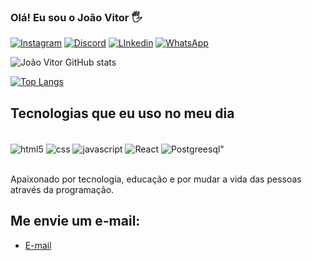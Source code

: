 
### Olá! Eu sou o João Vitor 🖐️

[![Instagram](https://img.shields.io/badge/Instagram-E4405F?style=for-the-badge&logo=instagram&logoColor=white
)](https://www.instagram.com/joao.goon/) 
[![Discord](https://img.shields.io/badge/Discord-7289DA?style=for-the-badge&logo=discord&logoColor=white
)](https://discord.gg/3jEsKHpm) 
[![LInkedin](https://img.shields.io/badge/LinkedIn-0077B5?style=for-the-badge&logo=linkedin&logoColor=white
)](https://www.linkedin.com/in/joaogon/) 
[![WhatsApp](https://img.shields.io/badge/WhatsApp-25D366?style=for-the-badge&logo=whatsapp&logoColor=white
)](https://api.whatsapp.com/send/?phone=32991075317&text&type=phone_number&app_absent=0) 

![João Vitor GitHub stats](https://github-readme-stats.vercel.app/api?username=joaogoon&show_icons=true&theme=dracula)

[![Top Langs](https://github-readme-stats.vercel.app/api/top-langs/?username=joaogoon)](https://github.com/joaogoon/github-readme-stats)

## Tecnologias que eu uso no meu dia

<div style="display: inline_block"><br/>
    <img align="center" alt= "html5" src="https://img.shields.io/badge/HTML5-E34F26?style=for-the-badge&logo=html5&logoColor=white">    <img align="center" alt= "css" src="https://img.shields.io/badge/CSS3-1572B6?style=for-the-badge&logo=css3&logoColor=white">    
    <img align="center" alt= "javascript" src="https://img.shields.io/badge/JavaScript-F7DF1E?style=for-the-badge&logo=javascript&logoColor=black">
    <img align="center" alt= "React" src="https://img.shields.io/badge/React-20232A?style=for-the-badge&logo=react&logoColor=61DAFB">
    <img align="center" alt= Postgreesql" src="https://img.shields.io/badge/PostgreSQL-316192?style=for-the-badge&logo=postgresql&logoColor=white">
</div><br/>

Apaixonado por tecnologia, educação e por mudar a vida das pessoas através da programação.

## Me envie um e-mail:

- [E-mail](mailto:joaovitoragoncalves13@gmail.com?subject=Olhei%20seu%20perfil%20no%20GitHub!&body=Ol%C3%A1%20Jo%C3%A3o%2C%20tudo%20bem%3F%20visualizei%20seu%20perfil%20no%20GitHub%20e%20tenho%20interesse%20em%20seu%20trabalho.%20Podemos%20conversar%3F)


